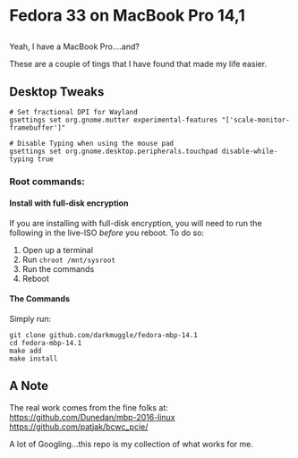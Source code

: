 # Fedora 33 on MacBook Pro 14,1

##
Yeah, I have a MacBook Pro....and?

These are a couple of tings that I have found that made my life easier.

## Desktop Tweaks

```
# Set fractional DPI for Wayland
gsettings set org.gnome.mutter experimental-features "['scale-monitor-framebuffer']"

# Disable Typing when using the mouse pad
gsettings set org.gnome.desktop.peripherals.touchpad disable-while-typing true
```

### Root commands:

#### Install with full-disk encryption

If you are installing with full-disk encryption, you will need to run the following in the live-ISO _before_ you reboot. To do so:
1. Open up a terminal
1. Run `chroot /mnt/sysroot`
1. Run the commands
1. Reboot

#### The Commands

Simply run:
```
git clone github.com/darkmuggle/fedora-mbp-14.1
cd fedora-mbp-14.1
make add
make install
```

## A Note

The real work comes from the fine folks at:
https://github.com/Dunedan/mbp-2016-linux
https://github.com/patjak/bcwc_pcie/

A lot of Googling...this repo is my collection of what works for me.
